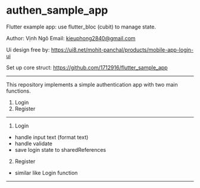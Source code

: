 # authen_sample_app
Flutter example app: use flutter_bloc (cubit) to manage state.

Author: Vịnh Ngô
Email: kieuphong2840@gmail.com

Ui design free by: https://ui8.net/mohit-panchal/products/mobile-app-login-ui

Set up core struct: https://github.com/1712916/flutter_sample_app

---------------------------------------------------------
This repository implements a simple authentication app with two main functions.
1. Login
2. Register
---------------------------------------------------------
1. Login
  - handle input text (format text)
  - handle validate 
  - save login state to sharedReferences
2. Register
  - similar like Login function
---------------------------------------------------------


